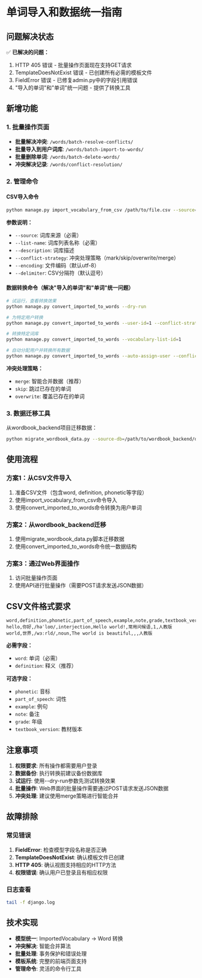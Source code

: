 # 单词导入和数据统一指南

## 问题解决状态

✅ **已解决的问题：**
1. HTTP 405 错误 - 批量操作页面现在支持GET请求
2. TemplateDoesNotExist 错误 - 已创建所有必需的模板文件
3. FieldError 错误 - 已修复admin.py中的字段引用错误
4. "导入的单词"和"单词"统一问题 - 提供了转换工具

## 新增功能

### 1. 批量操作页面
- **批量解决冲突**: `/words/batch-resolve-conflicts/`
- **批量导入到用户词库**: `/words/batch-import-to-words/`
- **批量删除单词**: `/words/batch-delete-words/`
- **冲突解决记录**: `/words/conflict-resolution/`

### 2. 管理命令

#### CSV导入命令
```bash
python manage.py import_vocabulary_from_csv /path/to/file.csv --source="教材名称" --list-name="词库名称"
```

**参数说明：**
- `--source`: 词库来源（必需）
- `--list-name`: 词库列表名称（必需）
- `--description`: 词库描述
- `--conflict-strategy`: 冲突处理策略（mark/skip/overwrite/merge）
- `--encoding`: 文件编码（默认utf-8）
- `--delimiter`: CSV分隔符（默认逗号）

#### 数据转换命令（解决"导入的单词"和"单词"统一问题）
```bash
# 试运行，查看转换效果
python manage.py convert_imported_to_words --dry-run

# 为特定用户转换
python manage.py convert_imported_to_words --user-id=1 --conflict-strategy=merge

# 转换特定词库
python manage.py convert_imported_to_words --vocabulary-list-id=1

# 自动分配用户并转换所有数据
python manage.py convert_imported_to_words --auto-assign-user --conflict-strategy=merge
```

**冲突处理策略：**
- `merge`: 智能合并数据（推荐）
- `skip`: 跳过已存在的单词
- `overwrite`: 覆盖已存在的单词

### 3. 数据迁移工具

从wordbook_backend项目迁移数据：
```bash
python migrate_wordbook_data.py --source-db=/path/to/wordbook_backend/db.sqlite3 --action=sync_all
```

## 使用流程

### 方案1：从CSV文件导入
1. 准备CSV文件（包含word, definition, phonetic等字段）
2. 使用import_vocabulary_from_csv命令导入
3. 使用convert_imported_to_words命令转换为用户单词

### 方案2：从wordbook_backend迁移
1. 使用migrate_wordbook_data.py脚本迁移数据
2. 使用convert_imported_to_words命令统一数据结构

### 方案3：通过Web界面操作
1. 访问批量操作页面
2. 使用API进行批量操作（需要POST请求发送JSON数据）

## CSV文件格式要求

```csv
word,definition,phonetic,part_of_speech,example,note,grade,textbook_version
hello,你好,/həˈloʊ/,interjection,Hello world!,常用问候语,1,人教版
world,世界,/wɜːrld/,noun,The world is beautiful,,,人教版
```

**必需字段：**
- `word`: 单词（必需）
- `definition`: 释义（推荐）

**可选字段：**
- `phonetic`: 音标
- `part_of_speech`: 词性
- `example`: 例句
- `note`: 备注
- `grade`: 年级
- `textbook_version`: 教材版本

## 注意事项

1. **权限要求**: 所有操作都需要用户登录
2. **数据备份**: 执行转换前建议备份数据库
3. **试运行**: 使用--dry-run参数先测试转换效果
4. **批量操作**: Web界面的批量操作需要通过POST请求发送JSON数据
5. **冲突处理**: 建议使用merge策略进行智能合并

## 故障排除

### 常见错误
1. **FieldError**: 检查模型字段名称是否正确
2. **TemplateDoesNotExist**: 确认模板文件已创建
3. **HTTP 405**: 确认视图支持相应的HTTP方法
4. **权限错误**: 确认用户已登录且有相应权限

### 日志查看
```bash
tail -f django.log
```

## 技术实现

- **模型统一**: ImportedVocabulary → Word 转换
- **冲突解决**: 智能合并算法
- **批量处理**: 事务保护和错误处理
- **模板系统**: 完整的前端页面支持
- **管理命令**: 灵活的命令行工具